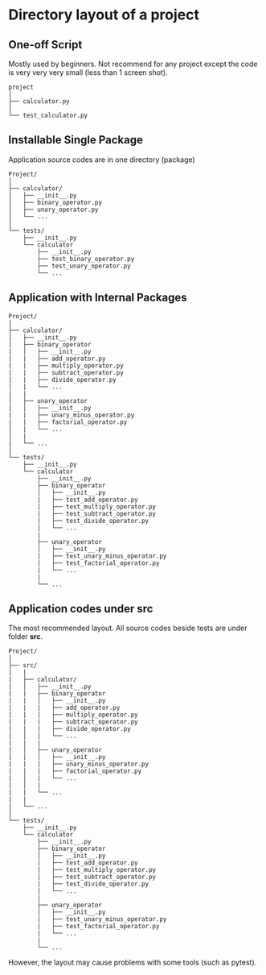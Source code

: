 # Directory layout of a project

## One-off Script

Mostly used by beginners.  Not recommend for any project except the code is very very very small (less than 1 screen shot).

```
project
│
├── calculator.py
│
└── test_calculator.py
```

## Installable Single Package
Application source codes are in one directory (package)

```
Project/
│
├── calculator/
│   ├── __init__.py
│   ├── binary_operator.py
│   ├── unary_operator.py
│   └── ...
│
└── tests/
    ├── __init__.py
    └── calculator
        ├── __init__.py
        ├── test_binary_operator.py
        ├── test_unary_operator.py
        └── ...
```

## Application with Internal Packages
```
Project/
│
├── calculator/
│   ├── __init__.py
|   ├── binary_operator
|   │   ├── __init__.py
|   |   ├── add_operator.py
|   |   ├── multiply_operator.py
|   |   ├── subtract_operator.py
|   |   ├── divide_operator.py
│   |   └── ...
|   |
│   ├── unary_operator
|   │   ├── __init__.py
|   |   ├── unary_minus_operator.py
|   |   ├── factorial_operator.py
│   |   └── ...
│   |
|   └── ...
│
└── tests/
    ├── __init__.py
    └── calculator
        ├── __init__.py
        ├── binary_operator
        │   ├── __init__.py
        |   ├── test_add_operator.py
        |   ├── test_multiply_operator.py
        |   ├── test_subtract_operator.py
        |   ├── test_divide_operator.py
        |   └── ...
        |
        ├── unary_operator
        │   ├── __init__.py
        |   ├── test_unary_minus_operator.py
        |   ├── test_factorial_operator.py
        |   └── ...
        |
        └── ...

```

## Application codes under src
The most recommended layout.  All source codes beside tests are under folder **src**.


```
Project/
│
├── src/
|   |
|   ├── calculator/
|   │   ├── __init__.py
|   |   ├── binary_operator
|   |   │   ├── __init__.py
|   |   |   ├── add_operator.py
|   |   |   ├── multiply_operator.py
|   |   |   ├── subtract_operator.py
|   |   |   ├── divide_operator.py
|   │   |   └── ...
|   |   |
|   │   ├── unary_operator
|   |   │   ├── __init__.py
|   |   |   ├── unary_minus_operator.py
|   |   |   ├── factorial_operator.py
|   │   |   └── ...
|   │   |
|   |   └── ...
|   |
|   └── ...
│
└── tests/
    ├── __init__.py
    └── calculator
        ├── __init__.py
        ├── binary_operator
        │   ├── __init__.py
        |   ├── test_add_operator.py
        |   ├── test_multiply_operator.py
        |   ├── test_subtract_operator.py
        |   ├── test_divide_operator.py
        |   └── ...
        |
        ├── unary_operator
        │   ├── __init__.py
        |   ├── test_unary_minus_operator.py
        |   ├── test_factorial_operator.py
        |   └── ...
        |
        └── ...

```

However, the layout may cause problems with some tools (such as pytest).